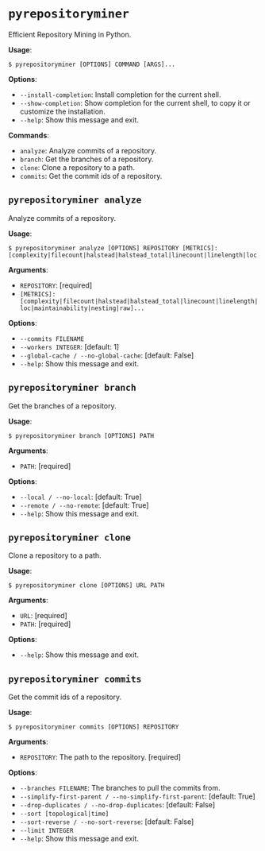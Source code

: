 # `pyrepositoryminer`

Efficient Repository Mining in Python.

**Usage**:

```console
$ pyrepositoryminer [OPTIONS] COMMAND [ARGS]...
```

**Options**:

* `--install-completion`: Install completion for the current shell.
* `--show-completion`: Show completion for the current shell, to copy it or customize the installation.
* `--help`: Show this message and exit.

**Commands**:

* `analyze`: Analyze commits of a repository.
* `branch`: Get the branches of a repository.
* `clone`: Clone a repository to a path.
* `commits`: Get the commit ids of a repository.

## `pyrepositoryminer analyze`

Analyze commits of a repository.

**Usage**:

```console
$ pyrepositoryminer analyze [OPTIONS] REPOSITORY [METRICS]:[complexity|filecount|halstead|halstead_total|linecount|linelength|loc|maintainability|nesting|raw]...
```

**Arguments**:

* `REPOSITORY`: [required]
* `[METRICS]:[complexity|filecount|halstead|halstead_total|linecount|linelength|loc|maintainability|nesting|raw]...`

**Options**:

* `--commits FILENAME`
* `--workers INTEGER`: [default: 1]
* `--global-cache / --no-global-cache`: [default: False]
* `--help`: Show this message and exit.

## `pyrepositoryminer branch`

Get the branches of a repository.

**Usage**:

```console
$ pyrepositoryminer branch [OPTIONS] PATH
```

**Arguments**:

* `PATH`: [required]

**Options**:

* `--local / --no-local`: [default: True]
* `--remote / --no-remote`: [default: True]
* `--help`: Show this message and exit.

## `pyrepositoryminer clone`

Clone a repository to a path.

**Usage**:

```console
$ pyrepositoryminer clone [OPTIONS] URL PATH
```

**Arguments**:

* `URL`: [required]
* `PATH`: [required]

**Options**:

* `--help`: Show this message and exit.

## `pyrepositoryminer commits`

Get the commit ids of a repository.

**Usage**:

```console
$ pyrepositoryminer commits [OPTIONS] REPOSITORY
```

**Arguments**:

* `REPOSITORY`: The path to the repository.  [required]

**Options**:

* `--branches FILENAME`: The branches to pull the commits from.
* `--simplify-first-parent / --no-simplify-first-parent`: [default: True]
* `--drop-duplicates / --no-drop-duplicates`: [default: False]
* `--sort [topological|time]`
* `--sort-reverse / --no-sort-reverse`: [default: False]
* `--limit INTEGER`
* `--help`: Show this message and exit.
